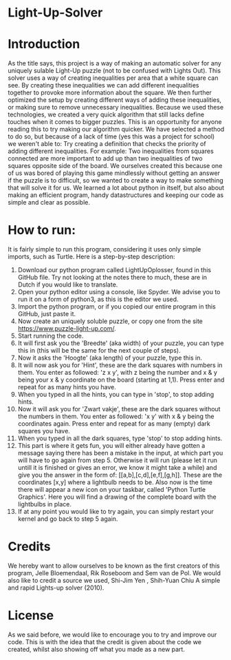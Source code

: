 # Light-Up-Solver

# Introduction
As the title says, this project is a way of making an automatic solver for any uniquely sulable Light-Up puzzle (not to be confused with Lights Out).
This solver uses a way of creating inequalities per area that a white square can see. By creating these inequalities we can add different inequalities together to provoke more information about the square.
We then further optimized the setup by creating different ways of adding these inequalities, or making sure to remove unnecessary inequalities.
Because we used these technologies, we created a very quick algorithm that still lacks define touches when it comes to bigger puzzles. This is an opportunity for anyone reading this to try making our algorithm quicker. We have selected a method to do so, but because of a lack of time (yes this was a project for school) we weren't able to:
Try creating a definition that checks the priority of adding different inequalities. For example: Two inequalities from squares connected are more important to add up than two inequalities of two squares opposite side of the board.
We ourselves created this because one of us was bored of playing this game mindlessly without getting an answer if the puzzle is to difficult, so we wanted to create a way to make something that will solve it for us. We learned a lot about python in itself, but also about making an efficient program, handy datastructures and keeping our code as simple and clear as possible.

# How to run:
It is fairly simple to run this program, considering it uses only simple imports, such as Turtle. Here is a step-by-step description:
1) Download our python program called LightUpOplosser, found in this GitHub file. Try not looking at the notes there to much, these are in Dutch if you would like to translate.
2) Open your python editor using a console, like Spyder. We advise you to run it on a form of python3, as this is the editor we used.
3) Import the python program, or if you copied our entire program in this GitHub, just paste it.
4) Now create an uniquely soluble puzzle, or copy one from the site https://www.puzzle-light-up.com/.
5) Start running the code.
6) It will first ask you the 'Breedte' (aka width) of your puzzle, you can type this in (this will be the same for the next couple of steps).
7) Now it asks the 'Hoogte' (aka length) of your puzzle, type this in.
8) It will now ask you for 'Hint', these are the dark squares with numbers in them. You enter as followed: 'z x y', with z being the number and x & y being your x & y coordinate on the board (starting at 1,1). Press enter and repeat for as many hints you have.
9) When you typed in all the hints, you can type in 'stop', to stop adding hints.
10) Now it will ask you for 'Zwart vakje', these are the dark squares without the numbers in them. You enter as followed: 'x y' with x & y being the coordinates again. Press enter and repeat for as many (empty) dark squares you have.
11) When you typed in all the dark squares, type 'stop' to stop adding hints.
12) This part is where it gets fun, you will either already have gotten a message saying there has been a mistake in the input, at which part you will have to go again from step 5. Otherwise it will run (please let it run untill it is finished or gives an error, we know it might take a while) and give you the answer in the form of:
[[a,b],[c,d],[e,f],[g,h]]. These are the coordinates [x,y] where a lightbulb needs to be. Also now is the time there will appear a new icon on your taskbar, called 'Python Turtle Graphics'. Here you will find a drawing of the complete board with the lightbulbs in place.
13) If at any point you would like to try again, you can simply restart your kernel and go back to step 5 again.

# Credits
We hereby want to allow ourselves to be known as the first creators of this program, Jelle Bloemendaal, Rik Roseboom and Sem van de Pol. We would also like to credit a source we used, Shi-Jim Yen , Shih-Yuan Chiu A simple and rapid Lights-up solver (2010).

# License
As we said before, we would like to encourage you to try and improve our code. This is with the idea that the credit is given about the code we created, whilst also showing off what you made as a new part.
